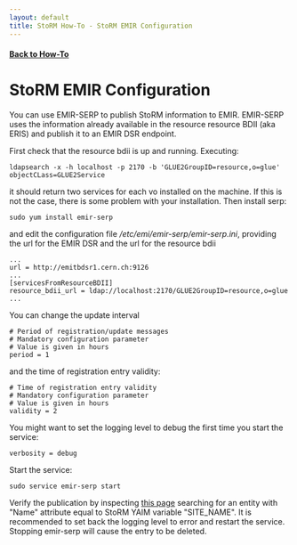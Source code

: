 ```yaml
---
layout: default
title: StoRM How-To - StoRM EMIR Configuration
---
```


#### [Back to How-To]({{site.baseurl}}/documentation/examples)

# StoRM EMIR Configuration

You can use EMIR-SERP to publish StoRM information to EMIR. EMIR-SERP uses the information already available in the resource resource BDII (aka ERIS) and publish it to an EMIR DSR endpoint.


First check that the resource bdii is up and running. Executing:

	ldapsearch -x -h localhost -p 2170 -b 'GLUE2GroupID=resource,o=glue' objectCLass=GLUE2Service
	
it should return two services for each vo installed on the machine. If this is not the case, there is some problem with your installation.
Then install serp:

	sudo yum install emir-serp

and edit the configuration file */etc/emi/emir-serp/emir-serp.ini*, providing the url for the EMIR DSR and the url for the resource bdii

	...
	url = http://emitbdsr1.cern.ch:9126
	...
	[servicesFromResourceBDII]
	resource_bdii_url = ldap://localhost:2170/GLUE2GroupID=resource,o=glue
	...
	
You can change the update interval

	# Period of registration/update messages
	# Mandatory configuration parameter
	# Value is given in hours
	period = 1
	
and the time of registration entry validity:

	# Time of registration entry validity
	# Mandatory configuration parameter
	# Value is given in hours
	validity = 2

You might want to set the logging level to debug the first time you start the service:

	verbosity = debug

Start the service:

	sudo service emir-serp start

Verify the publication by inspecting [this page](http://emitbdsr1.cern.ch:9126/services) searching for an entity with "Name" attribute equal to StoRM YAIM variable "SITE\_NAME". It is recommended to set back the logging level to error and restart the service. Stopping emir-serp will cause the entry to be deleted.